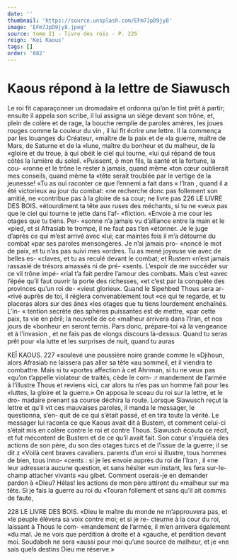 ```yaml
---
date: ''
thumbnail: 'https://source.unsplash.com/EFm7JpD9jy8'
image: 'EFm7JpD9jy8.jpeg'
source: tome II - livre des rois - P. 225
reign: 'Keï Kaous'
tags: []
order: '082'
---
```


# Kaous répond à la lettre de Siawusch

Le roi fit caparaçonner un dromadaire et ordonna qu’on le tînt prêt à partir; ensuite il appela son
scribe, il lui assigna un siége devant son trône, et, plein de colère et de rage, la bouche remplie de paroles amères, les joues rouges comme la couleur du vin , il lui fit écrire une lettre. Il la commença par les louanges du Créateur, «maître de la paix et de
«la guerre, maître de Mars, de Saturne et de la «lune, maître du bonheur et du malheur, de la «gloire et du troue, à qui obéit le ciel qui tourne, «lui qui répand de tous côtés la lumière du soleil. «Puissent, ô mon fils, la santé et la fortune, la cou- «ronne et le trône le rester à jamais, quand même «ton cœur oublierait mes conseils, quand même ta «tête serait troublée par le vertige de la jeunesse! «Tu as ouï raconter ce que l’ennemi a fait dans
« l’Iran , quand il a été victorieux au jour du combat:
«ne recherche donc pas follement son amitié, ne «contribue pas à la gloire de sa cour; ne livre pas
226 LE LIVRE DES BOIS. «étourdiment ta tête aux ruses des méchants, si tu ne
«veux pas que le ciel qui tourne te jette dans l’af- «fiiction.
«Envoie à me cour les otages que tu tiens. Per- «sonne n’a jamais vu d’alliance entre la main et le «pied, et si Afrasiab te trompe, il ne faut pas t’en «étonner. Je le juge d’après ce qui m’est arrivé avec
«lui; car maintes fois il m’a détourné du combat
«par ses paroles mensongères. Je n’ai jamais pro- «noncé le mot de paix, et tu n’as pas suivi mes «ordres. Tu as mené joyeuse vie avec de belles es- «claves, et tu as reculé devant le combat; et Rustem «n’est jamais rassasié de trésors amassés ni de pré-
«sents. L’espoir de me succéder sur ce vil trône impé-
«rial t’a fait perdre l’amour des combats. Mais c’est
«avec l’épée qu’il faut ouvrir la porte des richesses,
«et c’est par la conquête des provinces qu’un roi de-
«vieut glorieux. Quand le Sipehbed Thous sera ar- «rivé auprès de toi, il réglera convenablement tout
«ce qui te regarde, et tu placeras alors sur des ânes «les otages que tu tiens lourdement enchaînés. L’in-
« tention secrète des sphères puissantes est de mettre, «par cette paix, ta vie en péril; la nouvelle de ce «malheur arrivera dans l’Iran, et nos jours de
«bonheur en seront ternis. Pars donc, prépare-toi «à la vengeance et à l’invasion , et ne fais pas de «longs discours là-dessus. Quand tu seras prêt pour «la lutte et les surprises de nuit, quand tu auras

KEÏ KAOUS. 227 «soulevé une poussière noire grande comme le
«Djihoun, alors Afrasiab ne laissera pas aller sa tête «au sommeil, et il viendra te combattre. Mais si tu «portes affection à cet Ahriman, si tu ne veux pas «qu’on t’appelle violateur de traités, cède le com-
:r mandement de l’armée à l’illustre Thous et reviens «ici, car alors tu n’es pas un homme fait pour les «luttes, la gloire et la guerre.»
On apposa le sceau du roi sur la lettre, et le dro- madaire prenant sa course déchira la route. Lorsque Siawusch reçut la lettre et qu’il vit ces mauvaises paroles, il manda le messager, le questionna, s’en-
quit de ce qui s’était passé, et en tira toute la vérité.
Le messager lui raconta ce que Kaous avait dit à Bustem, et comment celui-ci s’était mis en colère contre le roi et contre Thous. Siawusch écouta ce récit, et fut mécontent de Bustem et de ce qu’il avait
fait. Son cœur s’inquiéla des actions de son père,
du son des otages turcs et de l’issue de la guerre; il se dit z «Voilà cent braves cavaliers. parents d’un
«roi si illustre, tous hommes de bien, tous inno- «cents : si je les envoie auprès du roi de l’Iran , il
«ne leur adressera aucune question, et sans hésiter «un instant, les fera sur-le-champ attacher vivants «au gibet. Comment oserais-je en demander pardon à «Dieu? Hélas! les actions de mon père attirent du
«malheur sur ma tête. Si je fais la guerre au roi du «Touran follement et sans qu’il ait commis de faute,

228 LE LIVRE DES BOIS.
«Dieu le maître du monde ne m’approuvera pas, et
«le peuple élèvera sa voix contre moi; et si je re-
cteurne à la cour du roi, laissant à Thous le com- «mandement de l’armée, il m’en arrivera également
«du mal. Je ne vois que perdition à droite et à «gauche, et perdition devant moi. Soudabeh ne sera «aussi pour moi qu’une source de malheur, et je «ne sais quels destins Dieu me réserve.»
